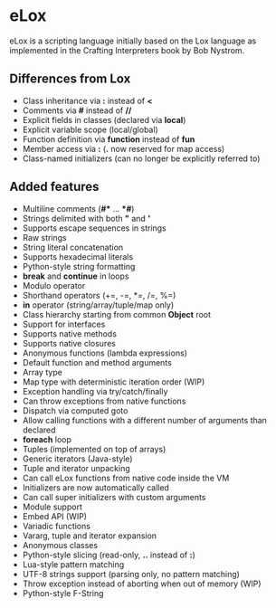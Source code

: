 eLox
====

eLox is a scripting language initially based on the Lox language as implemented in the Crafting Interpreters book by Bob Nystrom.

Differences from Lox
--------------------

* Class inheritance via **:** instead of **<**
* Comments via **#** instead of **//**
* Explicit fields in classes (declared via **local**)
* Explicit variable scope (local/global)
* Function definition via **function** instead of **fun**
* Member access via **:** (**.** now reserved for map access)
* Class-named initializers (can no longer be explicitly referred to)

Added features
--------------

* Multiline comments (**#\*** ... **\*#**)
* Strings delimited with both **"** and **'**
* Supports escape sequences in strings
* Raw strings
* String literal concatenation
* Supports hexadecimal literals
* Python-style string formatting
* **break** and **continue** in loops
* Modulo operator
* Shorthand operators (+=, -=, *=, /=, %=)
* **in** operator (string/array/tuple/map only)
* Class hierarchy starting from common **Object** root
* Support for interfaces
* Supports native methods
* Supports native closures
* Anonymous functions (lambda expressions)
* Default function and method arguments
* Array type
* Map type with deterministic iteration order (WIP)
* Exception handling via try/catch/finally
* Can throw exceptions from native functions
* Dispatch via computed goto
* Allow calling functions with a different number of arguments than declared
* **foreach** loop
* Tuples (implemented on top of arrays)
* Generic iterators (Java-style)
* Tuple and iterator unpacking
* Can call eLox functions from native code inside the VM
* Initializers are now automatically called
* Can call super initializers with custom arguments
* Module support
* Embed API (WIP)
* Variadic functions
* Vararg, tuple and iterator expansion
* Anonymous classes
* Python-style slicing (read-only, **..** instead of **:**)
* Lua-style pattern matching
* UTF-8 strings support (parsing only, no pattern matching)
* Throw exception instead of aborting when out of memory (WIP)
* Python-style F-String